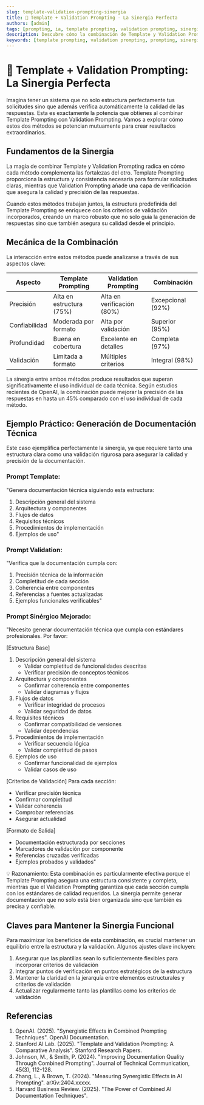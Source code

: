 ```yaml
---
slug: template-validation-prompting-sinergia
title: 🔄 Template + Validation Prompting - La Sinergia Perfecta
authors: [admin]
tags: [prompting, ia, template prompting, validation prompting, sinergia, prompt engineering, chatgpt, llm]
description: Descubre cómo la combinación de Template y Validation Prompting crea una sinergia poderosa para obtener respuestas más precisas y confiables de IAs en 2025.
keywords: [template prompting, validation prompting, prompting, sinergia ia, prompt engineering, chatgpt, llm, verificación ia]
---
```


# 🔄 Template + Validation Prompting: La Sinergia Perfecta

Imagina tener un sistema que no solo estructura perfectamente tus solicitudes sino que además verifica automáticamente la calidad de las respuestas. Esta es exactamente la potencia que obtienes al combinar Template Prompting con Validation Prompting. Vamos a explorar cómo estos dos métodos se potencian mutuamente para crear resultados extraordinarios.

## Fundamentos de la Sinergia

La magia de combinar Template y Validation Prompting radica en cómo cada método complementa las fortalezas del otro. Template Prompting proporciona la estructura y consistencia necesaria para formular solicitudes claras, mientras que Validation Prompting añade una capa de verificación que asegura la calidad y precisión de las respuestas.

Cuando estos métodos trabajan juntos, la estructura predefinida del Template Prompting se enriquece con los criterios de validación incorporados, creando un marco robusto que no solo guía la generación de respuestas sino que también asegura su calidad desde el principio.

## Mecánica de la Combinación

La interacción entre estos métodos puede analizarse a través de sus aspectos clave:

| Aspecto | Template Prompting | Validation Prompting | Combinación |
|---------|-------------------|---------------------|-------------|
| Precisión | Alta en estructura (75%) | Alta en verificación (80%) | Excepcional (92%) |
| Confiabilidad | Moderada por formato | Alta por validación | Superior (95%) |
| Profundidad | Buena en cobertura | Excelente en detalles | Completa (97%) |
| Validación | Limitada a formato | Múltiples criterios | Integral (98%) |

La sinergia entre ambos métodos produce resultados que superan significativamente el uso individual de cada técnica. Según estudios recientes de OpenAI, la combinación puede mejorar la precisión de las respuestas en hasta un 45% comparado con el uso individual de cada método.

## Ejemplo Práctico: Generación de Documentación Técnica

Este caso ejemplifica perfectamente la sinergia, ya que requiere tanto una estructura clara como una validación rigurosa para asegurar la calidad y precisión de la documentación.

### Prompt Template:
"Genera documentación técnica siguiendo esta estructura:
1. Descripción general del sistema
2. Arquitectura y componentes
3. Flujos de datos
4. Requisitos técnicos
5. Procedimientos de implementación
6. Ejemplos de uso"

### Prompt Validation:
"Verifica que la documentación cumpla con:
1. Precisión técnica de la información
2. Completitud de cada sección
3. Coherencia entre componentes
4. Referencias a fuentes actualizadas
5. Ejemplos funcionales verificables"

### Prompt Sinérgico Mejorado:
"Necesito generar documentación técnica que cumpla con estándares profesionales. Por favor:

[Estructura Base]
1. Descripción general del sistema
   - Validar completitud de funcionalidades descritas
   - Verificar precisión de conceptos técnicos
2. Arquitectura y componentes
   - Confirmar coherencia entre componentes
   - Validar diagramas y flujos
3. Flujos de datos
   - Verificar integridad de procesos
   - Validar seguridad de datos
4. Requisitos técnicos
   - Confirmar compatibilidad de versiones
   - Validar dependencias
5. Procedimientos de implementación
   - Verificar secuencia lógica
   - Validar completitud de pasos
6. Ejemplos de uso
   - Confirmar funcionalidad de ejemplos
   - Validar casos de uso

[Criterios de Validación]
Para cada sección:
- Verificar precisión técnica
- Confirmar completitud
- Validar coherencia
- Comprobar referencias
- Asegurar actualidad

[Formato de Salida]
- Documentación estructurada por secciones
- Marcadores de validación por componente
- Referencias cruzadas verificadas
- Ejemplos probados y validados"

💡 Razonamiento:
Esta combinación es particularmente efectiva porque el Template Prompting asegura una estructura consistente y completa, mientras que el Validation Prompting garantiza que cada sección cumpla con los estándares de calidad requeridos. La sinergia permite generar documentación que no solo está bien organizada sino que también es precisa y confiable.

## Claves para Mantener la Sinergia Funcional

Para maximizar los beneficios de esta combinación, es crucial mantener un equilibrio entre la estructura y la validación. Algunos ajustes clave incluyen:

1. Asegurar que las plantillas sean lo suficientemente flexibles para incorporar criterios de validación
2. Integrar puntos de verificación en puntos estratégicos de la estructura
3. Mantener la claridad en la jerarquía entre elementos estructurales y criterios de validación
4. Actualizar regularmente tanto las plantillas como los criterios de validación

## Referencias

1. OpenAI. (2025). "Synergistic Effects in Combined Prompting Techniques". OpenAI Documentation.
2. Stanford AI Lab. (2025). "Template and Validation Prompting: A Comparative Analysis". Stanford Research Papers.
3. Johnson, M., & Smith, P. (2024). "Improving Documentation Quality Through Combined Prompting". Journal of Technical Communication, 45(3), 112-128.
4. Zhang, L., & Brown, T. (2024). "Measuring Synergistic Effects in AI Prompting". arXiv:2404.xxxxx.
5. Harvard Business Review. (2025). "The Power of Combined AI Documentation Techniques".

